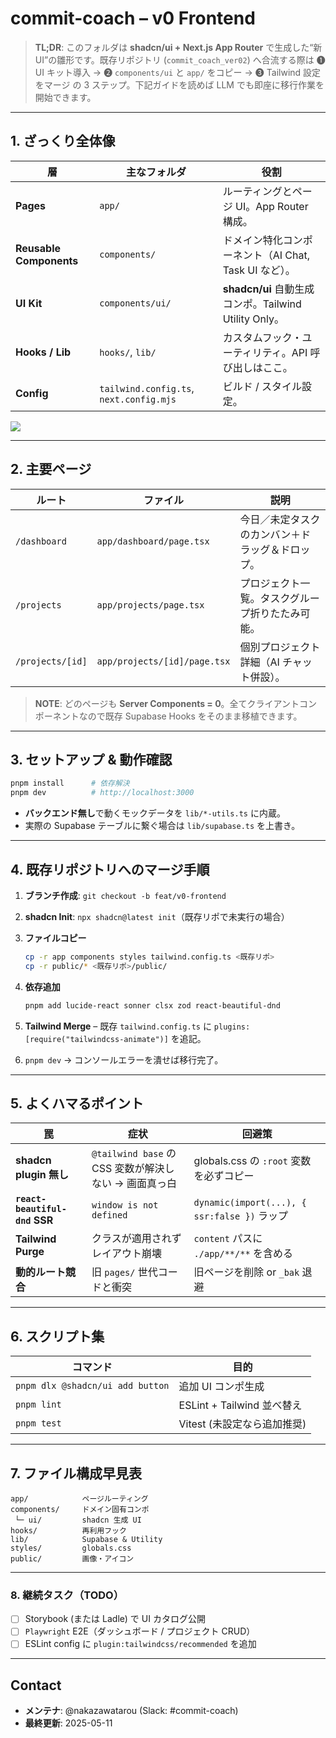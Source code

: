 # commit-coach – v0 Frontend

> **TL;DR**: このフォルダは **shadcn/ui + Next.js App Router** で生成した“新 UI”の雛形です。既存リポジトリ (`commit_coach_ver02`) へ合流する際は ➊ UI キット導入 → ➋ `components/ui` と `app/` をコピー → ➌ Tailwind 設定をマージ の 3 ステップ。下記ガイドを読めば LLM でも即座に移行作業を開始できます。

---

## 1. ざっくり全体像

| 層                       | 主なフォルダ                                  | 役割                                           |
| ----------------------- | --------------------------------------- | -------------------------------------------- |
| **Pages**               | `app/`                                  | ルーティングとページ UI。App Router 構成。                 |
| **Reusable Components** | `components/`                           | ドメイン特化コンポーネント（AI Chat, Task UI など）。          |
| **UI Kit**              | `components/ui/`                        | **shadcn/ui** 自動生成コンポ。Tailwind Utility Only。 |
| **Hooks / Lib**         | `hooks/`, `lib/`                        | カスタムフック・ユーティリティ。API 呼び出しはここ。                 |
| **Config**              | `tailwind.config.ts`, `next.config.mjs` | ビルド / スタイル設定。                                |

![](public/placeholder.jpg) <!-- イメージの例 -->

---

## 2. 主要ページ

| ルート              | ファイル                         | 説明                       |
| ---------------- | ---------------------------- | ------------------------ |
| `/dashboard`     | `app/dashboard/page.tsx`     | 今日／未定タスクのカンバン＋ドラッグ＆ドロップ。 |
| `/projects`      | `app/projects/page.tsx`      | プロジェクト一覧。タスクグループ折りたたみ可能。 |
| `/projects/[id]` | `app/projects/[id]/page.tsx` | 個別プロジェクト詳細（AI チャット併設）。   |

> **NOTE**: どのページも **Server Components = 0**。全てクライアントコンポーネントなので既存 Supabase Hooks をそのまま移植できます。

---

## 3. セットアップ & 動作確認

```bash
pnpm install      # 依存解決
pnpm dev          # http://localhost:3000
```

* **バックエンド無し**で動くモックデータを `lib/*-utils.ts` に内蔵。
* 実際の Supabase テーブルに繋ぐ場合は `lib/supabase.ts` を上書き。

---

## 4. 既存リポジトリへのマージ手順

1. **ブランチ作成**: `git checkout -b feat/v0-frontend`
2. **shadcn Init**: `npx shadcn@latest init`（既存リポで未実行の場合）
3. **ファイルコピー**

   ```bash
   cp -r app components styles tailwind.config.ts <既存リポ>
   cp -r public/* <既存リポ>/public/
   ```
4. **依存追加**

   ```bash
   pnpm add lucide-react sonner clsx zod react-beautiful-dnd
   ```
5. **Tailwind Merge** – 既存 `tailwind.config.ts` に `plugins: [require("tailwindcss-animate")]` を追記。
6. `pnpm dev` → コンソールエラーを潰せば移行完了。

---

## 5. よくハマるポイント

| 罠                             | 症状                                      | 回避策                                       |
| ----------------------------- | --------------------------------------- | ----------------------------------------- |
| **shadcn plugin 無し**          | `@tailwind base` の CSS 変数が解決しない → 画面真っ白 | globals.css の `:root` 変数を必ずコピー            |
| **`react-beautiful-dnd` SSR** | `window is not defined`                 | `dynamic(import(...), { ssr:false })` ラップ |
| **Tailwind Purge**            | クラスが適用されずレイアウト崩壊                        | `content` パスに `./app/**/**` を含める          |
| **動的ルート競合**                   | 旧 `pages/` 世代コードと衝突                     | 旧ページを削除 or `_bak` 退避                      |

---

## 6. スクリプト集

| コマンド                             | 目的                     |
| -------------------------------- | ---------------------- |
| `pnpm dlx @shadcn/ui add button` | 追加 UI コンポ生成            |
| `pnpm lint`                      | ESLint + Tailwind 並べ替え |
| `pnpm test`                      | Vitest (未設定なら追加推奨)     |

---

## 7. ファイル構成早見表

```text
app/            ページルーティング
components/     ドメイン固有コンポ
 └─ ui/         shadcn 生成 UI
hooks/          再利用フック
lib/            Supabase & Utility
styles/         globals.css
public/         画像・アイコン
```

---

### 8. 継続タスク（TODO）

* [ ] Storybook (または Ladle) で UI カタログ公開
* [ ] `Playwright` E2E（ダッシュボード / プロジェクト CRUD）
* [ ] ESLint config に `plugin:tailwindcss/recommended` を追加

---

## Contact

* **メンテナ**: @nakazawatarou (Slack: #commit-coach)
* **最終更新**: 2025-05-11
